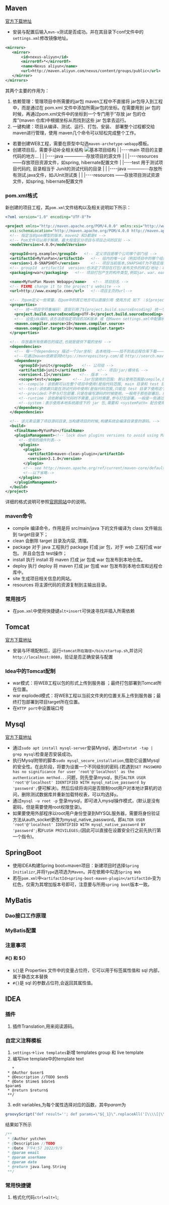 ## Maven
[官方下载地址](https://maven.apache.org/)
* 安装与配置后输入`mvn-v`测试是否成功。并在其目录下conf文件中的`settings.xml`修改镜像地址。
``` xml
<mirrors>
   <mirror>
       <id>nexus-aliyun</id>
       <mirrorOf>*</mirrorOf>
       <name>Nexus aliyun</name>
       <url>http://maven.aliyun.com/nexus/content/groups/public</url>
   </mirror> 
</mirrors>
```
其两个主要的作用为：
1. 依赖管理：管理项目中所需要的jar包
   maven工程中不直接将 jar包导入到工程中，而是通过在 pom.xml 文件中添加所需jar包的坐标。在需要用到 jar 包的时候，再通过pom.xml文件中的坐标到一个专门用于”存放 jar 包的仓库”(maven 仓库)中根据坐标从而找到这些 jar 包拿去运行。
2. 一键构建：项目从编译、测试、运行、打包、安装、 部署整个过程都交给 maven进行管理，使用 maven几个命令可以轻松完成整个工作。


* 若要创建WEB工程，需要在原型中勾选`maven-archetype-webapp`模板。
* 创建项目后，需要手动补全相关结构
![基本项目结构](work_with_IDEA_res/1.png)
| |----main 项目的主要代码的地方...
| | |----java ————--存放项目的源文件
| | |----resources ——存放项目资源文件，如spring, hibernate配置文件
| |----test 用于测试项目代码的, 目录相当于 Junit的测试代码的目录
| | |----java ————--存放所有测试.java文件，如JUnit测试类
| | |----resources ——存放项目测试资源文件，如spring, hibernate配置文件
### pom.xml格式
新创建的项目工程，其`pom.xml`文件结构以及相关说明如下所示：
```xml
<?xml version="1.0" encoding="UTF-8"?>

<project xmlns="http://maven.apache.org/POM/4.0.0" xmlns:xsi="http://www.w3.org/2001/XMLSchema-instance"
  xsi:schemaLocation="http://maven.apache.org/POM/4.0.0 http://maven.apache.org/xsd/maven-4.0.0.xsd">
  <!-- 指定当前pom模型的版本，maven2 和3都是4 -->
  <!-- Pom文件可以用于解耦，最大程度区分项目与项目之间的区别 -->
  <modelVersion>4.0.0</modelVersion>

  <groupId>org.example</groupId>   <!-- 定义项目是哪个公司哪个部门组 -->
  <artifactId>MyYunPan</artifactId>   <!-- 组内的唯一id（例如项目中的哪个组件:模块名,Maven可以实现模块开发~） -->
  <version>1.0-SNAPSHOT</version>     <!-- 项目当前版本,SNAPSHOT为不稳定版本(快速开发) -->
  <!-- groupId  artifactId  version:也决定了项目在打包/发布文件的样式/地址：本地仓库下/org/example/MavenWSM/1.0-SNAPSHOT/MavenWSM-1.0-SNAPSHOT.jar  -->
  <packaging>war</packaging>   <!-- 项目打包产生的构件类型,例如jar、war、ear、pom... 常用Jar(默认) war -->

  <name>MyYunPan Maven Webapp</name>   <!-- 项目别名 -->
  <!-- FIXME change it to the project's website -->
  <url>http://www.example.com</url>   <!--项目主页的url-->

  <!-- 为pom定义一些常量，在pom中的其它地方可以直接引用 使用方式 如下 ：${project.build.sourceEncoding} -->
  <properties>
    <!-- 统一项目字符集编码: 底层引用了${project.build.sourceEncoding} 统一字符集  -->
    <project.build.sourceEncoding>UTF-8</project.build.sourceEncoding>
    <!-- 设值jdk编码,该方法是指定项目的JDK版本 或 在Maven settings.xml中配置统一环境JDK  -->
    <maven.compiler.source>18</maven.compiler.source>
    <maven.compiler.target>18</maven.compiler.target>
  </properties>

  <!-- 存放着所有依赖包的描述,也就是提供下载的坐标 -->
  <dependencies>
    <!-- 每一个dependency 描述一个Jar坐标: 去本地找————找不到去远程仓库下载————再没有去中央仓库下载到私服到本地.. -->
    <!--可通过maven依赖官网https://mvnrepository.com/或 http://search.maven.org/查找，并选择所需要的包的配置信息，复制到该部分-->
    <dependency>
      <groupId>junit</groupId>    <!-- 公司组 -->
      <artifactId>junit</artifactId>     <!-- 项目/jar/模块名 -->
      <version>4.11</version>    <!-- 版本 -->
      <scope>test</scope>     <!-- Jar包使用的范围: 默认使用范围是compile,则测试代码和主代码都可以使用该代码; -->
      <!--compile：该依赖可以在整个项目中使用(是指代码范围, main 目录和 test 目录下都能使用这个依赖),参与打包部署.-->
      <!--test:该依赖只能在测试代码中使用(是指代码范围,只能在 test 目录下使用这个依赖),不参与打包部署.-->
      <!--provided:不参与打包部署.只是在编写源码的时候使用。一般用于那些部署后，服务器自身会提供的依赖，如javax.servlet-api-->
      <!--runtime：该依赖编写代码时不需要,运行时需要,参与打包部署。一般是一些通过反射加载的资源，如数据库驱动 mysql-connector-java-->
      <!--system：表示使用本地系统路径下的 jar 包,需要和 <systemPath> 配合使用.一般是一些没有被maven中央仓库录入的-->
    </dependency>
  </dependencies>

  <!-- 该元素设置了项目源码目录,当构建项目的时候,构建系统会编译目录里的源码。-->
  <build>
    <finalName>MyYunPan</finalName>
    <pluginManagement><!-- lock down plugins versions to avoid using Maven defaults (may be moved to parent pom) -->
      <!--使用的插件列表-->
      <plugins>
        <plugin>
          <artifactId>maven-clean-plugin</artifactId>
          <version>3.1.0</version>
        </plugin>
        <!-- see http://maven.apache.org/ref/current/maven-core/default-bindings.html#Plugin_bindings_for_war_packaging -->
        <!--以下省略-->
      </plugins>
    </pluginManagement>
  </build>
</project>
``` 
详细的格式说明可参照[官网网站](https://maven.apache.org/ref/3.8.6/maven-model/maven.html)中的说明。
### maven命令
* compile 编译命令，作用是将 src/main/java 下的文件编译为 class 文件输出到 target目录下；
* clean 会删除 target 目录及内容, 清理。
* package 对于 java 工程执行 package 打成 jar 包，对于 web 工程打成 war包。 并且会包含 test操作；
* install 执行 install 将 maven 打成 jar 包或 war 包发布到本地仓库。
* deploy 执行 deploy 将 maven 打成 jar 包或 war 包发布到本地仓库和远程仓库中。
* site 生成项目相关信息的网站。
* resources 将主源代码的资源复制到主输出目录。

### 常用技巧
* 在`pom.xml`中使用快捷键`alt+insert`可快速寻找并插入所需依赖

## Tomcat
[官方下载地址](https://tomcat.apache.org/)
* 安装与环境配制后，运行`<tomcat所在路径>/bin/startup.sh`,并访问`http://localhost:8080`，验证是否正确安装与配置
### Idea中的Tomcat配制
* war模式：将WEB工程以包的形式上传到服务器 ；最终打包部署到Tomcat所在位置。
* war exploded模式：将WEB工程以当前文件夹的位置关系上传到服务器；最终打包部署到项目target所在位置。
* 在`HTTP port`中设置端口号

## Mysql
[官方下载地址](https://www.mysql.com/)
* 通过`sudo apt install mysql-server`安装Mysql，通过`netstat -tap | grep mysql`检查是否安装成功。
* 执行Mysql附带的脚本`sudo mysql_secure_installation`,借助它设置Mysql的安全性。在此阶段，将要为设置一个不同级别的密码.(若遇到`SET PASSWORD has no significance for user 'root'@'localhost' as the authentication method...`问题，则先登录mysql，执行`ALTER USER 'root'@'localhost' IDENTIFIED WITH mysql_native_password by 'password';`便可解决)。然后后续将询问是否限制root用户对本地计算机的访问，删除测试数据库并重新加载特权表，可以均选择`y`。
* 通过`mysql -u root -p` 登录mysql，即可进入mysql操作模式，(默认是没有密码，但是需要使用root权限登录)。
* 如果要使用外部程序以root用户身份登录到MYSQL服务器，需要将身份验证方法从auth_socket更改为mysql_native_password。即`ALTER USER 'root'@'localhost' IDENTIFIED WITH mysql_native_password BY 'password';`和`FLUSH PRIVILEGES;`(因此可以直接在设置安全行之前先执行第一个指令)。
## SpringBoot
* 使用IDEA构建Spring boot+maven项目：新建项目时选择`Spring Initializr`,并将`Type`选项选为`Maven`。并在依赖中勾选`Spring Web`
* 若在`pom.xml`中`<artifactId>spring-boot-maven-plugin</artifactId>`变为红色，仅需为其增加版本号即可，注意要与所用`spring boot`版本一致。

## MyBatis

### Dao接口工作原理
### MyBatis配置

### 注意事项
####  #{} 和 ${} 
* `${}`是 Properties 文件中的变量占位符，它可以用于标签属性值和 sql 内部，属于静态文本替换
* `#{}`是 sql 的参数占位符,会返回其属性值。

## IDEA
### 插件
1. 插件Translation,用来阅读源码。
### 自定义注释模板
1. `settings`->`live templates`新增 templates group 和 live template
2. 编写live template中的template text
```
   *
 * @Author $user$
 * @Description //TODO $end$
 * @Date $time$ $date$
$param$
 * @return $return$
 **/
```
3. edit variables,为每个属性选择对应的函数，其中$param$为
``` js
groovyScript("def result=''; def params=\"${_1}\".replaceAll('[\\\\[|\\\\]|\\\\s]', '').split(',').toList(); for(i = 0; i < params.size(); i++) {result+=' * @param ' + params[i] + ((i < params.size() - 1) ? '\\n':'')}; return result", methodParameters()) ()
```
结果如下所示
```java
/**
 * @Author yutchen
 * @Description //TODO 
 * @Date 下午4:57 2022/9/9
 * @param email
 * @param userName
 * @param date
 * @return java.lang.String
 **/
```
### 常用快捷键
1. 格式化代码`ctrl+alt+l`;